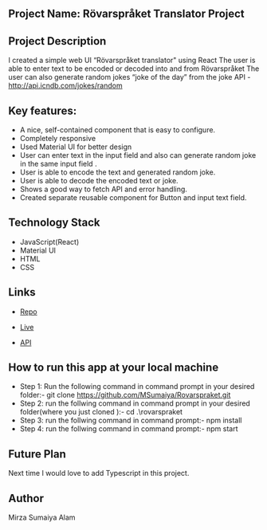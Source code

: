 ## Project Name: Rövarspråket Translator Project 

## Project Description

I created a simple web UI “Rövarspråket translator" using React
The user is able to enter text to be encoded or decoded into and from Rövarspråket
The user can also generate random jokes “joke of the day” from the joke API - http://api.icndb.com/jokes/random

## Key features:

- A nice, self-contained component that is easy to configure.
- Completely responsive 
- Used Material UI for better design
- User can enter text in the input field and also can generate random joke in the same input field .
- User is able to encode the text and generated random joke.
- User is able to decode the encoded text or joke.
- Shows a good way to fetch API and error handling.
- Created separate reusable component for Button and input text field.

## Technology Stack
- JavaScript(React)
- Material UI
- HTML
- CSS
## Links

- [Repo](https://github.com/MSumaiya/Rovarspraket "Rovarspraket Repo")

- [Live](https://rovarspraket-translator.netlify.app/ "Live View")

- [API](http://api.icndb.com/jokes/random "API")

## How to run this app at your local machine
- Step 1: Run the following command in command prompt in your desired folder:- git clone https://github.com/MSumaiya/Rovarspraket.git
- Step 2: run the follwing command in command prompt in your desired folder(where you just cloned ):- cd .\rovarspraket
- Step 3: run the follwing command in command prompt:- npm install
- Step 4: run the follwing command in command prompt:- npm start

## Future Plan 
Next time I would love to add Typescript in this project.
 
## Author
Mirza Sumaiya Alam
